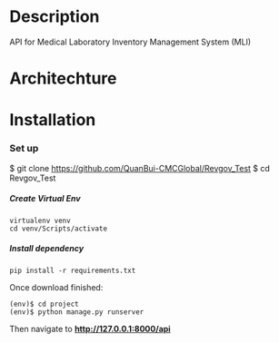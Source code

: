 # Description

API for Medical Laboratory Inventory Management System (MLI)

# Architechture


# Installation
### Set up
$ git clone https://github.com/QuanBui-CMCGlobal/Revgov_Test
$ cd Revgov_Test

##### Create Virtual Env
```shell
virtualenv venv
cd venv/Scripts/activate
```

##### Install dependency
```shell
pip install -r requirements.txt
```


Once download finished:
```shell
(env)$ cd project
(env)$ python manage.py runserver
```

Then navigate to **http://127.0.0.1:8000/api**

